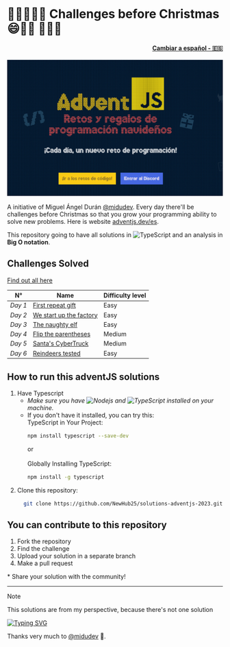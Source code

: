 # 🎀🎁🎄🎄🎄 Challenges before Christmas 😄🎅🫎 🎄🎄🎄

<h4 align="right">
<a href="https://github.com/NewHub25/solutions-adventjs-2023/blob/main/README-es.md">Cambiar a español - 🇪🇸</a>
</h4>
<a href="https://adventjs.dev/es"><img src="https://github.com/NewHub25/solutions-adventjs-2023/blob/main/assets/adventjs-img.png"></a>

<p>A initiative of Miguel Ángel Durán <a href="https://github.com/midudev">@midudev</a>. Every day there'll be challenges before Christmas so that you grow your programming ability to solve new problems. Here is website <a href="https://adventjs.dev/es">adventjs.dev/es</a>.
</p>
<p>This repository going to have all solutions in <img alt="TypeScript" src="https://img.shields.io/badge/-TypeScript-007ACC?style=flat-square&logo=typescript&logoColor=white" /> and an analysis in <strong>Big O notation</strong>.
</p>

## Challenges Solved

<a href="https://github.com/NewHub25/solutions-adventjs-2023/tree/main/challenges">Find out all here</a>

| N° | Name | Difficulty level |
|---|---|---|
| <i>Day 1</i> | <a href="https://github.com/NewHub25/solutions-adventjs-2023/blob/main/challenges/challenge-01.ts">First repeat gift</a> | Easy |
| <i>Day 2</i> | <a href="https://github.com/NewHub25/solutions-adventjs-2023/blob/main/challenges/challenge-02.ts">We start up the factory</a> | Easy |
| <i>Day 3</i> | <a href="https://github.com/NewHub25/solutions-adventjs-2023/blob/main/challenges/challenge-03.ts">The naughty elf</a> | Easy |
| <i>Day 4</i> | <a href="https://github.com/NewHub25/solutions-adventjs-2023/blob/main/challenges/challenge-04.ts">Flip the parentheses</a> | Medium |
| <i>Day 5</i> | <a href="https://github.com/NewHub25/solutions-adventjs-2023/blob/main/challenges/challenge-05.ts">Santa's CyberTruck</a> | Medium |
| <i>Day 6</i> | <a href="https://github.com/NewHub25/solutions-adventjs-2023/blob/main/challenges/challenge-06.ts">Reindeers tested</a> | Easy |

## How to run this adventJS solutions

<ol>
<li>Have Typescript
<ul>
<li><i>Make sure you have <img alt="Nodejs" src="https://img.shields.io/badge/-Nodejs-43853d?style=flat-square&logo=Node.js&logoColor=white" /> and <img alt="TypeScript" src="https://img.shields.io/badge/-TypeScript-007ACC?style=flat-square&logo=typescript&logoColor=white" /> installed on your machine.</i></li>
<li>If you don't have it installed, you can try this:
<br />
TypeScript in Your Project:

```bash
npm install typescript --save-dev
```

or
<br />
<br />
Globally Installing TypeScript:

```bash
npm install -g typescript
```

</li>
</ul>
</li>
<li>Clone this repository:

```bash
  git clone https://github.com/NewHub25/solutions-adventjs-2023.git
```

</li>
</ol>

## You can contribute to this repository

<ol>
    <li>Fork the repository</li>
    <li>Find the challenge</li>
    <li>Upload your solution in a separate branch</li>
    <li>Make a pull request</li>
</ol>
    * Share your solution with the community!<br />
<hr />

> [!NOTE]
> This solutions are from my perspective, because there's not one solution

[![Typing SVG](https://readme-typing-svg.demolab.com?font=Fira+Code&weight=700&size=32&duration=7000&pause=1000&color=079D00&background=CD0500&center=true&vCenter=true&random=false&width=700&lines=Advent+JavaScript)](https://git.io/typing-svg)

Thanks very much to [@midudev](https://github.com/midudev) 🎁.
